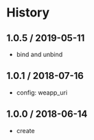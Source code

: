 # History

## 1.0.5 / 2019-05-11
- bind and unbind

## 1.0.1 / 2018-07-16
- config: weapp_uri

## 1.0.0 / 2018-06-14
- create
